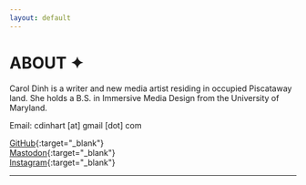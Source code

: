 ```yaml
---
layout: default
---
```


# ABOUT ✦

Carol Dinh is a writer and new media artist residing in occupied Piscataway land. She holds a B.S. in Immersive Media Design from the University of Maryland.   

Email: cdinhart [at] gmail [dot] com   

[GitHub](https://github.com/caroldinh){:target="_blank"}  
[Mastodon](https://vis.social/@cyborgforty){:target="_blank"}  
[Instagram](https://instagram.com/url.ocalcyborg){:target="_blank"}  

---
